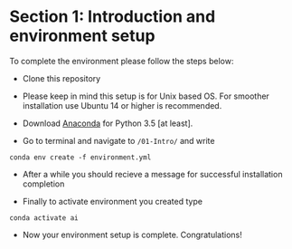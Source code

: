 # Section 1: Introduction and environment setup

To complete the environment please follow the steps below:

* Clone this repository

* Please keep in mind this setup is for Unix based OS. For smoother installation use Ubuntu 14 or higher is recommended.

* Download [Anaconda](https://www.anaconda.com/download) for Python 3.5 [at least].

* Go to terminal and navigate to `/01-Intro/` and write

```
conda env create -f environment.yml
```

* After a while you should recieve a message for successful installation completion

* Finally to activate environment you created type

```
conda activate ai
```

* Now your environment setup is complete. Congratulations!
 
